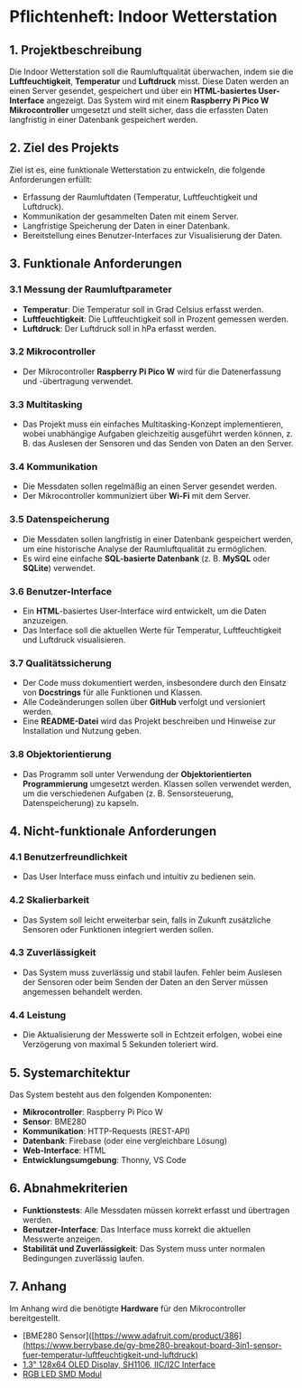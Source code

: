 # Pflichtenheft: Indoor Wetterstation

## 1. Projektbeschreibung

Die Indoor Wetterstation soll die Raumluftqualität überwachen, indem sie die **Luftfeuchtigkeit**, **Temperatur** und **Luftdruck** misst. Diese Daten werden an einen Server gesendet, gespeichert und über ein **HTML-basiertes User-Interface** angezeigt. Das System wird mit einem **Raspberry Pi Pico W Mikrocontroller** umgesetzt und stellt sicher, dass die erfassten Daten langfristig in einer Datenbank gespeichert werden.

## 2. Ziel des Projekts

Ziel ist es, eine funktionale Wetterstation zu entwickeln, die folgende Anforderungen erfüllt:
- Erfassung der Raumluftdaten (Temperatur, Luftfeuchtigkeit und Luftdruck).
- Kommunikation der gesammelten Daten mit einem Server.
- Langfristige Speicherung der Daten in einer Datenbank.
- Bereitstellung eines Benutzer-Interfaces zur Visualisierung der Daten.

## 3. Funktionale Anforderungen

### 3.1 Messung der Raumluftparameter
- **Temperatur**: Die Temperatur soll in Grad Celsius erfasst werden.
- **Luftfeuchtigkeit**: Die Luftfeuchtigkeit soll in Prozent gemessen werden.
- **Luftdruck**: Der Luftdruck soll in hPa erfasst werden.

### 3.2 Mikrocontroller
- Der Mikrocontroller **Raspberry Pi Pico W** wird für die Datenerfassung und -übertragung verwendet.

### 3.3 Multitasking
- Das Projekt muss ein einfaches Multitasking-Konzept implementieren, wobei unabhängige Aufgaben gleichzeitig ausgeführt werden können, z. B. das Auslesen der Sensoren und das Senden von Daten an den Server.

### 3.4 Kommunikation
- Die Messdaten sollen regelmäßig an einen Server gesendet werden.
- Der Mikrocontroller kommuniziert über **Wi-Fi** mit dem Server.

### 3.5 Datenspeicherung
- Die Messdaten sollen langfristig in einer Datenbank gespeichert werden, um eine historische Analyse der Raumluftqualität zu ermöglichen.
- Es wird eine einfache **SQL-basierte Datenbank** (z. B. **MySQL** oder **SQLite**) verwendet.

### 3.6 Benutzer-Interface
- Ein **HTML**-basiertes User-Interface wird entwickelt, um die Daten anzuzeigen.
- Das Interface soll die aktuellen Werte für Temperatur, Luftfeuchtigkeit und Luftdruck visualisieren.

### 3.7 Qualitätssicherung
- Der Code muss dokumentiert werden, insbesondere durch den Einsatz von **Docstrings** für alle Funktionen und Klassen.
- Alle Codeänderungen sollen über **GitHub** verfolgt und versioniert werden.
- Eine **README-Datei** wird das Projekt beschreiben und Hinweise zur Installation und Nutzung geben.

### 3.8 Objektorientierung
- Das Programm soll unter Verwendung der **Objektorientierten Programmierung** umgesetzt werden. Klassen sollen verwendet werden, um die verschiedenen Aufgaben (z. B. Sensorsteuerung, Datenspeicherung) zu kapseln.

## 4. Nicht-funktionale Anforderungen

### 4.1 Benutzerfreundlichkeit
- Das User Interface muss einfach und intuitiv zu bedienen sein.

### 4.2 Skalierbarkeit
- Das System soll leicht erweiterbar sein, falls in Zukunft zusätzliche Sensoren oder Funktionen integriert werden sollen.

### 4.3 Zuverlässigkeit
- Das System muss zuverlässig und stabil laufen. Fehler beim Auslesen der Sensoren oder beim Senden der Daten an den Server müssen angemessen behandelt werden.

### 4.4 Leistung
- Die Aktualisierung der Messwerte soll in Echtzeit erfolgen, wobei eine Verzögerung von maximal 5 Sekunden toleriert wird.

## 5. Systemarchitektur

Das System besteht aus den folgenden Komponenten:

- **Mikrocontroller**: Raspberry Pi Pico W
- **Sensor**: BME280
- **Kommunikation**: HTTP-Requests (REST-API)
- **Datenbank**: Firebase (oder eine vergleichbare Lösung)
- **Web-Interface**: HTML
- **Entwicklungsumgebung**: Thonny, VS Code

## 6. Abnahmekriterien

- **Funktionstests**: Alle Messdaten müssen korrekt erfasst und übertragen werden.
- **Benutzer-Interface**: Das Interface muss korrekt die aktuellen Messwerte anzeigen.
- **Stabilität und Zuverlässigkeit**: Das System muss unter normalen Bedingungen zuverlässig laufen.

## 7. Anhang

Im Anhang wird die benötigte **Hardware** für den Mikrocontroller bereitgestellt.

- [BME280 Sensor]([https://www.adafruit.com/product/386](https://www.berrybase.de/gy-bme280-breakout-board-3in1-sensor-fuer-temperatur-luftfeuchtigkeit-und-luftdruck)
- [1.3" 128x64 OLED Display, SH1106, IIC/I2C Interface](https://www.berrybase.de/1.3-128x64-oled-display-sh1106-iic-i2c-interface-einfarbig-blau)
- [RGB LED SMD Modul](https://www.berrybase.de/rgb-led-smd-modul-mit-stiftleiste)
